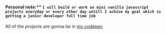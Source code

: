 #### Personal note:** `I will build or work on mini vanilla javascript projects everyday or every other day untill I achive my goal which is getting a junior developer full time job`     
All of the projects are gonna be in [my codepen](https://codepen.io/sbinmakhashen)
